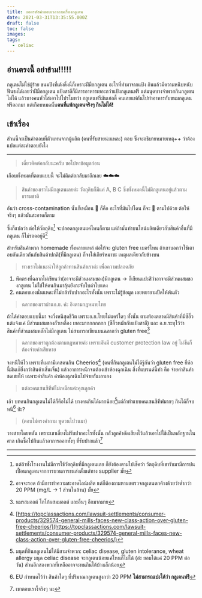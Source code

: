 ```yaml
---
title: ถอดรหัสคำตอบเวลาถามเรื่องกลูเตน
date: 2021-03-31T13:35:55.000Z
draft: false
toc: false
images:
tags:
  - celiac
---
```


## อ่านตรงนี้ อย่าข้าม!!!!!

กลูเตนไม่ใช่ผู้ร้าย ขนมปังที่เด้งดึ๋งนี่ก็เพราะฝีมือกลูเตน อะไรที่ทำมาจากแป้ง กินแล้วมีความหนึบหนับ ฟันธงได้เลยว่าฝีมือกลูเตน แป้งสาลีก็มีสารอาหารเยอะกว่าแป้งกลูเตนฟรี แต่มนุดบางจำพวกกินกลูเตนไม่ได้ แล้วบางคนหัวใสเอาไปโปรโมทว่า กลูเตนฟรีมันเฮลตี้ คนเลยแห่กันไปทำอาหารกับขนมกลูเตนฟรีออกมา แต่เกือบหมดนั้น**คนที่แพ้กลูเตนจริงๆ กินไม่ได้!**

## เข้าเรื่อง

ส่วนนี้จะเป็นคำตอบที่ตัวแทนจากผู้ผลิต (คนที่รับสายน่ะแหละ) ตอบ ซึ่งจะอธิบายหมายเหตุ++ ว่าต้องแปลแต่ละคำตอบยังไง

---

> เดี๋ยวติดต่อกลับนะครับ ขอไปหาข้อมูลก่อน

เกือบทั้งหมดที่ตอบแบบนี้ จะไม่ติดต่อกลับมาอีกเลย ☁️☁️☁️

> สินค้าของเราไม่มีกลูเตนเลยค่ะ วัตถุดิบก็มีแค่ A, B C ซึ่งทั้งหมดนี้ไม่มีกลูเตนอยู่แล้วตามธรรมชาติ

อันว่า cross-contamination นั้นก็เหมือน 💩 ก็คือ อะไรที่มันไปโดน ก็จะ 🤮 ตามไปด้วย ต่อให้จริงๆ แล้วมันสะอาดก็ตาม

ซึ่งก็แปลว่า ต่อให้วัตถุดิบ[^1] จะปลอดกลูเตนแค่ไหนก็ตาม แต่ถ้ามันทำบนไลน์ผลิตเดียวกับสินค้าอื่นที่มีกลูเตน ก็ไม่รอดอยู่ดี[^2]

สำหรับสินค้าพวก homemade ทั้งหลายแหล่ ต่อให้จะ gluten free เบอร์ไหน ถ้าเขาบอกว่าใช้เตาอบอันเดียวกันกับสินค้าปกติ(ที่มีกลูเตน) ก็จงใส่เกียร์หมาซะ เหตุผลเดียวกับข้างบน

> ทางเราไม่แนะนำให้ลูกค้าทานสินค้าเราค่ะ เพื่อความปลอดภัย

1. พีคตรงที่ฉลากไม่เขียนว่า(อาจจะมีส่วนผสมของ)มีกลูเตน -> ก็เขียนแปะสิว่าอาจจะมีส่วนผสมของกลูเตน ไม่ใช่ให้คนกินมาลุ้นยังกะจับใบดำใบแดง
2. คนตอบเองนั่นแหละที่ไม่กล้ารับปากอะไรทั้งนั้น เพราะไม่รู้ข้อมูล เลยพยายามปัดให้พ้นตัว

> ฉลากของเราผ่านอ.ย. ค่ะ อิงตามกฎหมายไทย

ถ้าได้คำตอบแบบนี้มา จงวิ่งหนีสุดชีวิต เพราะอ.ย.ไทยไม่แคร์ใดๆ ทั้งนั้น ตามท้องตลาดมีสินค้าที่มีซีอิ๊ว แต่แจ้งแค่ มีส่วนผสมของถั่วเหลือง เยอะมากกกกกกก (ซีอิ๊วหมักกับแป้งสาลี) และ อ.ย.ระบุไว้ว่า สินค้าที่ส่วนผสมหลักไม่มีกลูเตน ไม่สามารถเขียนบนฉลากว่า gluten free[^3]

> ฉลากของเราถูกต้องตามกฎหมายค่ะ เพราะมันมี customer protection law อยู่ ไม่งั้นก็ต้องจ่ายค่าเสียหาย

จงหนีให้ไว เพราะที่เมกามีเคสคนกิน Cheerios[^4] (คนที่กินกลูเตนไม่ได้รู้กันว่า gluten free ยี่ห้อนี้มันเก๊ยิ่งกว่าสินค้าเสิ่นเจิ้น) แล้วอาการหนักจนต้องเข้าห้องฉุกเฉิน สิ่งที่แบรนด์นี้ทำ คือ จ่ายค่าสินค้าชดเชยให้ เฉพาะค่าสินค้า ค่าห้องฉุกเฉินไปจ่ายกันเอาเอง

> แต่ละคนเซนซิทีฟไม่เหมือนค่ะคุณลูกค้า

เอ้า บทคนกินกลูเตนไม่ได้ก็คือไม่ได้ บางคนกินได้มากน้อย[^5]แต่ถ้าทำแบบคนเซนซิทีฟมากๆ กินได้ก็จบหนิ[^6] ป่ะ?

> (ตอบไม่ตรงคำถาม พูดวนไปวนมา)

วางสายโดยพลัน เพราะเขาเลี่ยงไม่รับปากอะไรทั้งนั้น กลัวลูกค้าอัดเสียงไว้แล้วเอาไปใช้เป็นหลักฐานในศาล เกิดซื้อไปกินแล้วอาการออกทั้งๆ ที่รับปากแล้ว[^7]

---

[^1]: แต่ถ้าทั้งโรงงานไม่มีการใช้วัตถุดิบที่มีกลูเตนเลย ก็ยังต้องตามไปเช็คว่า วัตถุดิบที่เขารับมามีการปนเปื้อนกลูเตนจากการบวนการขนส่งตั้งแต่ทาง supplier มั้ย

[^2]: อาจจะรอด ถ้ามีการทำความสะอาดไลน์ผลิต แต่ก็ต้องถามหาผลตรวจกลูเตนตกค้างด้วยว่าต่ำกว่า 20 PPM (mg/L -> 1 ส่วนในล้าน) มั้ย

[^3]: นมรสมอลต์ โกโก้ผสมมอลต์ และอื่นๆ อีกมากมาย 

[^4]: [https://topclassactions.com/lawsuit-settlements/consumer-products/329574-general-mills-faces-new-class-action-over-gluten-free-cheerios/](https://topclassactions.com/lawsuit-settlements/consumer-products/329574-general-mills-faces-new-class-action-over-gluten-free-cheerios/)

[^5]: มนุดที่กินกลูเตนไม่ได้มีสามจำพวก: celiac disease, gluten intolerance, wheat allergy มนุด celiac disease จะกลูเตนน้อยแค่ไหนก็ไม่ได้ (อ่ะ ยอมได้แค่ 20 PPM ต่อวัน) ส่วนอีกสองพวกที่เหลืออาจจะทนกินได้บ้างเล็กน้อย 

[^6]: EU กำหนดไว้ว่า สินค้าใดๆ ที่ปริมาณกลูเตนสูงกว่า 20 PPM **ไม่สามารถแปะได้ว่า กลูเตนฟรี**

[^7]: เขาตอบเรางี้จริงๆ นะ 
